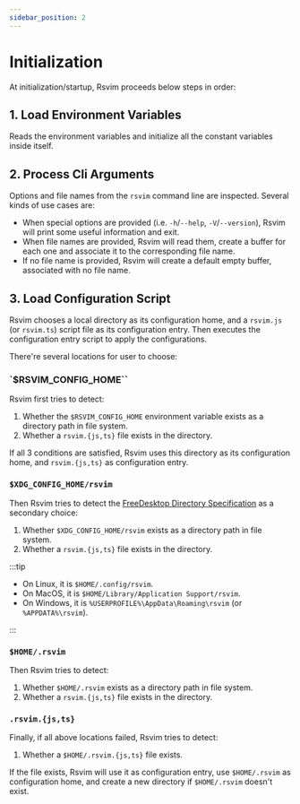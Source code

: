 ```yaml
---
sidebar_position: 2
---
```


# Initialization

At initialization/startup, Rsvim proceeds below steps in order:

## 1. Load Environment Variables

Reads the environment variables and initialize all the constant variables inside itself.

## 2. Process Cli Arguments

Options and file names from the `rsvim` command line are inspected. Several kinds of use cases are:

- When special options are provided (i.e. `-h`/`--help`, `-V`/`--version`), Rsvim will print some useful information and exit.
- When file names are provided, Rsvim will read them, create a buffer for each one and associate it to the corresponding file name.
- If no file name is provided, Rsvim will create a default empty buffer, associated with no file name.

## 3. Load Configuration Script

Rsvim chooses a local directory as its configuration home, and a `rsvim.js` (or `rsvim.ts`) script file as its configuration entry.
Then executes the configuration entry script to apply the configurations.

There're several locations for user to choose:

### `$RSVIM_CONFIG_HOME``

Rsvim first tries to detect:

1. Whether the `$RSVIM_CONFIG_HOME` environment variable exists as a directory path in file system.
2. Whether a `rsvim.{js,ts}` file exists in the directory.

If all 3 conditions are satisfied, Rsvim uses this directory as its configuration home, and `rsvim.{js,ts}` as configuration entry.

### `$XDG_CONFIG_HOME/rsvim`

Then Rsvim tries to detect the [FreeDesktop Directory Specification](https://specifications.freedesktop.org/basedir-spec/latest/) as a secondary choice:

1. Whether `$XDG_CONFIG_HOME/rsvim` exists as a directory path in file system.
2. Whether a `rsvim.{js,ts}` file exists in the directory.

:::tip

- On Linux, it is `$HOME/.config/rsvim`.
- On MacOS, it is `$HOME/Library/Application Support/rsvim`.
- On Windows, it is `%USERPROFILE%\AppData\Roaming\rsvim` (or `%APPDATA%\rsvim`).

:::

### `$HOME/.rsvim`

Then Rsvim tries to detect:

1. Whether `$HOME/.rsvim` exists as a directory path in file system.
2. Whether a `rsvim.{js,ts}` file exists in the directory.

### `.rsvim.{js,ts}`

Finally, if all above locations failed, Rsvim tries to detect:

1. Whether a `$HOME/.rsvim.{js,ts}` file exists.

If the file exists, Rsvim will use it as configuration entry, use `$HOME/.rsvim` as configuration home, and create a new directory if `$HOME/.rsvim` doesn't exist.
